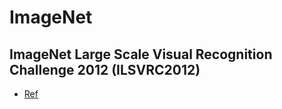 # ImageNet

## ImageNet Large Scale Visual Recognition Challenge 2012 (ILSVRC2012)

- [Ref](https://image-net.org/challenges/LSVRC/2012/2012-downloads.php)
